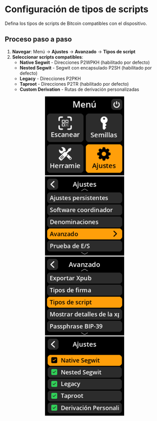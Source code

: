 # Configuración de tipos de scripts

Defina los tipos de scripts de Bitcoin compatibles con el dispositivo.

## Proceso paso a paso

1. **Navegar**: Menú → **Ajustes** → **Avanzado** → **Tipos de script**
2. **Seleccionar scripts compatibles**:
     - **Native Segwit** - Direcciones P2WPKH (habilitado por defecto)
     - **Nested Segwit** - Segwit con encapsulado P2SH (habilitado por defecto)
     - **Legacy** - Direcciones P2PKH
     - **Taproot** - Direcciones P2TR (habilitado por defecto)
     - **Custom Derivation** - Rutas de derivación personalizadas

<div align="center">
     <img src="images/HomeScreenSettingsSelectView.png" alt="Menú de selección de ajustes" width="250"/>
</div>

<div align="center">
     <img src="images/SettingsMainMenuAdvancedSelectView.png" alt="Menú de selección avanzada" width="250"/>
</div>

<div align="center">
     <img src="images/ScriptTypeSelectView.png" alt="Menú de selección de tipo de script" width="250"/>
</div>

<div align="center">
     <img src="images/SettingsEntryUpdateSelectionView_script_types.png" alt="Configuración de tipos de script" width="250"/>
</div>
